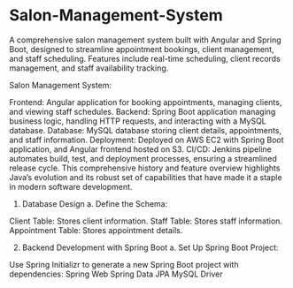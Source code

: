 # Salon-Management-System
A comprehensive salon management system built with Angular and Spring Boot, designed to streamline appointment bookings, client management, and staff scheduling. Features include real-time scheduling, client records management, and staff availability tracking.

Salon Management System:

Frontend: Angular application for booking appointments, managing clients, and viewing staff schedules.
Backend: Spring Boot application managing business logic, handling HTTP requests, and interacting with a MySQL database.
Database: MySQL database storing client details, appointments, and staff information.
Deployment: Deployed on AWS EC2 with Spring Boot application, and Angular frontend hosted on S3.
CI/CD: Jenkins pipeline automates build, test, and deployment processes, ensuring a streamlined release cycle.
This comprehensive history and feature overview highlights Java’s evolution and its robust set of capabilities that have made it a staple in modern software development.

1. Database Design
a. Define the Schema:

Client Table: Stores client information.
Staff Table: Stores staff information.
Appointment Table: Stores appointment details.

2. Backend Development with Spring Boot
a. Set Up Spring Boot Project:

Use Spring Initializr to generate a new Spring Boot project with dependencies:
Spring Web
Spring Data JPA
MySQL Driver



